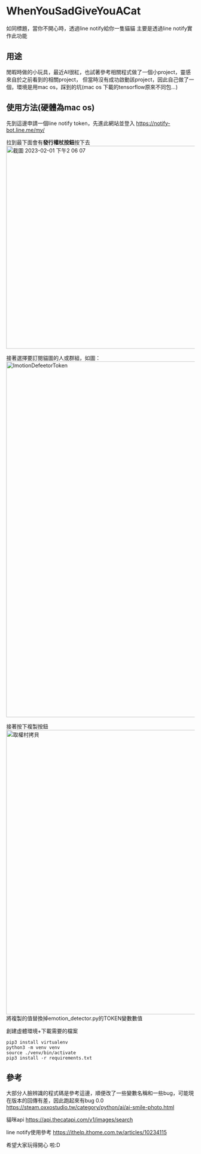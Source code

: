 # WhenYouSadGiveYouACat


如同標題，當你不開心時，透過line notify給你一隻貓貓
主要是透過line notify實作此功能

## 用途


閒暇時做的小玩具，最近AI很紅，也試著參考相關程式做了一個小project，靈感來自於之前看到的相關project，
但當時沒有成功啟動該project，因此自己做了一個，環境是用mac os，踩到的坑(mac os 下載的tensorflow原來不同包...)



## 使用方法(硬體為mac os)
先到這邊申請一個line notify token，先進此網站並登入
https://notify-bot.line.me/my/


拉到最下面會有**發行權杖按鈕**按下去
<img width="543" alt="截圖 2023-02-01 下午2 06 07" src="https://user-images.githubusercontent.com/58776036/215964719-3034e6c3-19f3-4744-8ec4-cf7b213c94c3.png">

接著選擇要訂閱貓圖的人或群組，如圖：
<img width="952" alt="ImotionDefeetorToken" src="https://user-images.githubusercontent.com/58776036/215964020-c8a3b812-0bdc-40cc-9a01-287d4bb91258.png">

接著按下複製按鈕
<img width="761" alt="取權村拷貝" src="https://user-images.githubusercontent.com/58776036/215964040-c1b1d68f-ca71-42f4-96f1-84ddfce09d1a.png">
將複製的值替換掉emotion_detector.py的TOKEN變數數值

創建虛體環境+下載需要的檔案

```shell
pip3 install virtualenv
python3 -m venv venv
source ./venv/bin/activate
pip3 install -r requirements.txt
```


## 參考
大部分人臉辨識的程式碼是參考這邊，順便改了一些變數名稱和一些bug，可能現在版本的回傳有差，因此跑起來有bug 0.0
https://steam.oxxostudio.tw/category/python/ai/ai-smile-photo.html

貓咪api
https://api.thecatapi.com/v1/images/search

line notify使用參考
https://ithelp.ithome.com.tw/articles/10234115

希望大家玩得開心 啦:D

